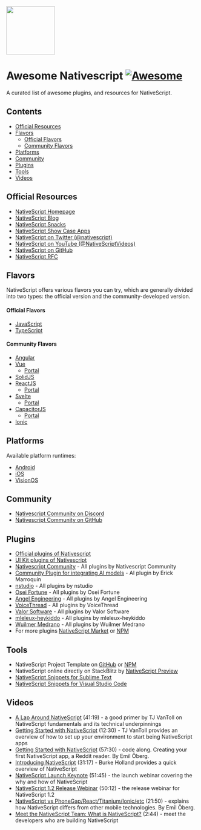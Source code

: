 <img src="https://upload.wikimedia.org/wikipedia/commons/thumb/8/86/NativeScript_Logo.png/960px-NativeScript_Logo.png" width="128" />

# Awesome Nativescript [![Awesome](https://cdn.rawgit.com/sindresorhus/awesome/d7305f38d29fed78fa85652e3a63e154dd8e8829/media/badge.svg)](https://github.com/sindresorhus/awesome)

A curated list of awesome plugins, and resources for NativeScript.

## Contents

- [Official Resources](#official-resources)
- [Flavors](#flavors)
  - [Official Flavors](#official-flavors)
  - [Community Flavors](#community-flavors)
- [Platforms](#platforms)
- [Community](#community)
- [Plugins](#plugins)
- [Tools](#tools)
- [Videos](#videos)

## Official Resources

- [NativeScript Homepage](http://nativescript.org/)
- [NativeScript Blog](https://blog.nativescript.org/)
- [NativeScript Snacks](https://docs.nativescript.org/snacks/)
- [NativeScript Show Case Apps](https://www.nativescript.org/showcases)
- [NativeScript on Twitter (@nativescript)](https://twitter.com/nativescript)
- [NativeScript on YouTube (@NativeScriptVideos)](https://www.youtube.com/@NativeScriptVideos/videos)
- [NativeScript on GitHub](https://github.com/NativeScript)
- [NativeScript RFC](https://github.com/NativeScript/rfcs/discussions)

## Flavors

NativeScript offers various flavors you can try, which are generally divided into two types: the official version and the community-developed version.

#### Official Flavors

- [JavaScript](https://docs.nativescript.org/tutorials/build-a-master-detail-app-with-plain-javascript)
- [TypeScript](https://docs.nativescript.org/tutorials/build-a-master-detail-app-with-plain-typescript)

#### Community Flavors

- [Angular](https://docs.nativescript.org/tutorials/build-a-master-detail-app-with-angular)
- [Vue](https://docs.nativescript.org/tutorials/build-a-master-detail-app-with-vue)
  - [Portal](https://nativescript-vue.org/)
- [SolidJS](https://github.com/nativescript-community/solid-js)
- [ReactJS](https://docs.nativescript.org/tutorials/build-a-master-detail-app-with-react)
  - [Portal](https://react-nativescript.netlify.app/)
- [Svelte](https://docs.nativescript.org/tutorials/build-a-master-detail-app-with-svelte)
  - [Portal](https://svelte.nativescript.org/)
- [CapacitorJS](https://github.com/NativeScript/capacitor)
  - [Portal](https://capacitor.nativescript.org/)
- [Ionic](https://v8.docs.nativescript.org/plugins/ionic-portals.html)

## Platforms

Available platform runtimes:

- [Android](https://docs.nativescript.org/guide/extending-classes-and-implementing-interfaces-android)
- [iOS](https://docs.nativescript.org/guide/extending-classes-and-conforming-to-protocols-ios)
- [VisionOS](https://docs.nativescript.org/guide/visionos)

## Community

- [Nativescript Community on Discord](https://nativescript.org/discord)
- [Nativescript Community on GitHub](https://github.com/nativescript-community/)

## Plugins

- [Official plugins of Nativescript](https://github.com/NativeScript/plugins)
- [UI Kit plugins of Nativescript](https://github.com/NativeScript/ui-kit)
- [Nativescript Community](https://nativescript-community.github.io/) - All plugins by Nativescript Community
- [Community Plugin for integrating AI models](https://github.com/erick-marro/ns-ai-plugin) - AI plugin by Erick Marroquín
- [nstudio](https://github.com/nstudio/nativescript-plugins) - All plugins by nstudio
- [Osei Fortune](https://github.com/triniwiz/nativescript-plugins) - All plugins by Osei Fortune
- [Angel Engineering](https://github.com/AngelEngineering/nativescript-plugins) - All plugins by Angel Engineering
- [VoiceThread](https://github.com/VoiceThread/nativescript-plugins) - All plugins by VoiceThread
- [Valor Software](https://github.com/valor-software/nativescript-plugins) - All plugins by Valor Software
- [mleleux-heykiddo](https://github.com/mleleux-heykiddo/nativescript-plugins) - All plugins by mleleux-heykiddo
- [Wuilmer Medrano](https://github.com/wuilmerj24/nativescript-plugins) - All plugins by Wuilmer Medrano
- For more plugins [NativeScript Market](https://market.nativescript.org) or [NPM](https://www.npmjs.com/search?page=0&q=nativescript&sortBy=score)

## Tools

- NativeScript Project Template on [GitHub](https://github.com/NativeScript/nativescript-app-templates) or [NPM](https://www.npmjs.com/search?q=%40nativescript%20template)
- NativeScript online directly on StackBlitz by [NativeScript Preview](https://preview.nativescript.org/)
- [NativeScript Snippets for Sublime Text](https://packagecontrol.io/search/nativescript)
- [NativeScript Snippets for Visual Studio Code](https://marketplace.visualstudio.com/search?term=NativeScript&target=VSCode&category=All%20categories&sortBy=Relevance)

## Videos

- [A Lap Around NativeScript](https://youtu.be/HWboi_9aba8) (41:19) - a good primer by TJ VanToll on NativeScript fundamentals and its technical underpinnings
- [Getting Started with NativeScript](https://youtu.be/rsCT5fpES4Q) (12:30) - TJ VanToll provides an overview of how to set up your environment to start being NativeScript apps
- [Getting Started with NativeScript](https://www.youtube.com/watch?v=MhwBpVRfljU) (57:30) - code along. Creating your first NativeScript app, a Reddit reader. By Emil Öberg.
- [Introducing NativeScript](https://youtu.be/umC11SeqtZw) (31:17) - Burke Holland provides a quick overview of NativeScript
- [NativeScript Launch Keynote](https://youtu.be/8hr4E9eodS4) (51:45) - the launch webinar covering the why and how of NativeScript
- [NativeScript 1.2 Release Webinar](https://youtu.be/binVpBThb0A) (50:12) - the release webinar for NativeScript 1.2
- [NativeScript vs PhoneGap/React/Titanium/Ionic/etc](https://www.youtube.com/watch?v=R98cdsq1qxA) (21:50) - explains how NativeScript differs from other mobile technologies. By Emil Öberg.
- [Meet the NativeScript Team: What is NativeScript?](https://youtu.be/yGcAOwWyYXY) (2:44) - meet the developers who are building NativeScript
